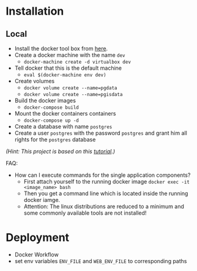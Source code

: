 # Installation
## Local
* Install the docker tool box from [here](https://www.docker.com/products/docker-toolbox).
* Create a docker machine with the name `dev`
    * `docker-machine create -d virtualbox dev`
* Tell docker that this is the default machine
    * `eval $(docker-machine env dev)`
* Create volumes
    * `docker volume create --name=pgdata`
    * `docker volume create --name=pgisdata`
* Build the docker images
    * `docker-compose build`
* Mount the docker containers containers
    * `docker-compose up -d`
* Create a database with name `postgres`
* Create a user `postgres` with the password `postgres` and grant him all rights for the `postgres` database

*(Hint: This project is based on this [tutorial](https://realpython.com/blog/python/django-development-with-docker-compose-and-machine/).)*


FAQ:
* How can I execute commands for the single application components?
    * First attach yourself to the running docker image `docker exec -it <image_name> bash`
    * Then you get a command line which is located inside the running docker iamge.
    * Attention: The linux distributions are reduced to a minimum and some commonly available tools are not installed!

# Deployment
* Docker Workflow
* set env variables `ENV_FILE` and `WEB_ENV_FILE` to corresponding paths
